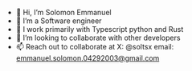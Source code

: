 - 👋 Hi, I’m Solomon Emmanuel
- 👀 I’m a Software engineer
- 🌱 I work primarily with Typescript python and Rust
- 💞️ I’m looking to collaborate with other developers
- 📫 Reach out to collaborate at X: @soltsx  email: emmanuel.solomon.04292003@gmail.com  

<!---
Solomonsolomonsolomon/Solomonsolomonsolomon is a ✨ special ✨ repository because its `README.md` (this file) appears on your GitHub profile.
You can click the Preview link to take a look at your changes.
--->
